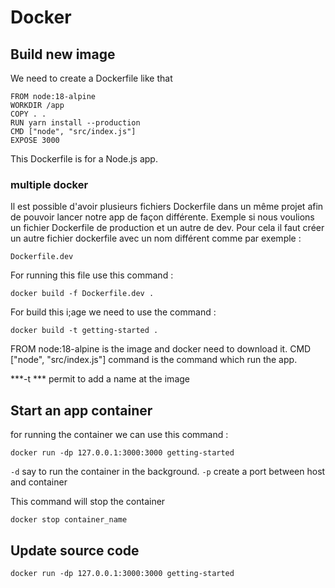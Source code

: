 # Docker 

## Build new image

We need to create a Dockerfile like that 
```
FROM node:18-alpine
WORKDIR /app
COPY . .
RUN yarn install --production
CMD ["node", "src/index.js"]
EXPOSE 3000
```
This Dockerfile is for a Node.js app.

### multiple docker
Il est possible d'avoir plusieurs fichiers Dockerfile dans un même projet afin de pouvoir lancer notre app de façon différente. Exemple si nous voulions un fichier Dockerfile de production et un autre de dev. 
Pour cela il faut créer un autre fichier dockerfile avec un nom différent comme par exemple :
```
Dockerfile.dev
```

For running this file use this command : 
```
docker build -f Dockerfile.dev .
```


For build this i;age we need to use the command : 
```
docker build -t getting-started .
```

FROM node:18-alpine is the image and docker need to download it.
CMD ["node", "src/index.js"] command is the command which run the app.

***-t *** permit to add a name at the image 

## Start an app container 
for running the container we can use this command : 

```
docker run -dp 127.0.0.1:3000:3000 getting-started
```
```-d``` say to run the container in the background.
```-p``` create a port between host and container

This command will stop the container
```
docker stop container_name
```


## Update source code 
```
docker run -dp 127.0.0.1:3000:3000 getting-started
```
